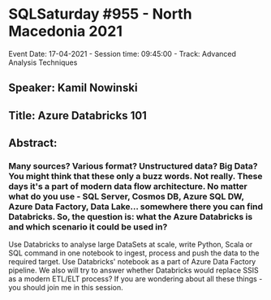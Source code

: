 # SQLSaturday #955 - North Macedonia 2021
Event Date: 17-04-2021 - Session time: 09:45:00 - Track: Advanced Analysis Techniques
## Speaker: Kamil Nowinski
## Title: Azure Databricks 101
## Abstract:
### Many sources? Various format? Unstructured data? Big Data? You might think that these only a buzz words. Not really. These days it's a part of modern data flow architecture. No matter what do you use - SQL Server, Cosmos DB, Azure SQL DW, Azure Data Factory, Data Lake... somewhere there you can find Databricks. So, the question is: what the Azure Databricks is and which scenario it could be used in?
Use Databricks to analyse large DataSets at scale, write Python, Scala or SQL command in one notebook to ingest, process and push the data to the required target. Use Databricks' notebook as a part of Azure Data Factory pipeline. We also will try to answer whether Databricks would replace SSIS as a modern ETL/ELT process?
If you are wondering about all these things - you should join me in this session.
